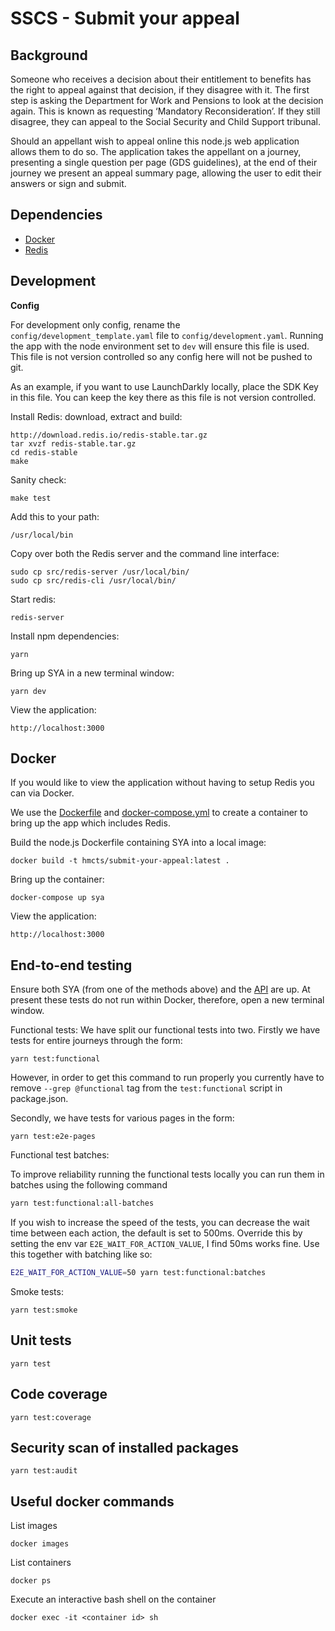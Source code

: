 # SSCS - Submit your  appeal

## Background
Someone who receives a decision about their entitlement to benefits has the right to appeal against that decision,
if they disagree with it. The first step is asking the Department for Work and Pensions to look at the decision again.
This is known as requesting ‘Mandatory Reconsideration’. If they still disagree, they can appeal to the Social Security
and Child Support tribunal.

Should an appellant wish to appeal online this node.js web application allows them to do so. The application takes the
appellant on a journey, presenting a single question per page (GDS guidelines), at the end of their journey we present
an appeal summary page, allowing the user to edit their answers or sign and submit.

## Dependencies
 - [Docker](https://www.docker.com/)
 - [Redis](https://redis.io/)

## Development

**Config**

For development only config, rename the `config/development_template.yaml` file to `config/development.yaml`. Running the app with the node environment set to `dev` will ensure this file is used.
This file is not version controlled so any config here will not be pushed to git.

As an example, if you want to use LaunchDarkly locally, place the SDK Key in this file. You can keep the key there as this file is not version controlled.

Install Redis: download, extract and build:

    http://download.redis.io/redis-stable.tar.gz
    tar xvzf redis-stable.tar.gz
    cd redis-stable
    make

Sanity check:

    make test

Add this to your path:

    /usr/local/bin

Copy over both the Redis server and the command line interface:

    sudo cp src/redis-server /usr/local/bin/
    sudo cp src/redis-cli /usr/local/bin/

Start redis:

    redis-server

Install npm dependencies:

    yarn

Bring up SYA in a new terminal window:

    yarn dev

View the application:

    http://localhost:3000

## Docker

If you would like to view the application without having to setup Redis you can via Docker.

We use the [Dockerfile] and [docker-compose.yml] to create a container to bring up the app which includes Redis.

Build the node.js Dockerfile containing SYA into a local image:

    docker build -t hmcts/submit-your-appeal:latest .

Bring up the container:

    docker-compose up sya

View the application:

    http://localhost:3000

## End-to-end testing

Ensure both SYA (from one of the methods above) and the [API](https://github.com/hmcts/tribunals-case-api/) are up. At
present these tests do not run within Docker, therefore, open a new terminal window.

Functional tests:
We have split our functional tests into two.
Firstly we have tests for entire journeys through the form:

    yarn test:functional

However, in order to get this command to run properly you currently have to remove ``` --grep @functional ``` tag from
the ```test:functional``` script in package.json.

Secondly, we have tests for various pages in the form:

    yarn test:e2e-pages

Functional test batches:

To improve reliability running the functional tests locally you can run them in batches using the following command

```bash
yarn test:functional:all-batches
```

If you wish to increase the speed of the tests, you can decrease the wait time between each action, the default is set
to 500ms. Override this by setting the env var `E2E_WAIT_FOR_ACTION_VALUE`, I find 50ms works fine.
Use this together with batching like so:

```bash
E2E_WAIT_FOR_ACTION_VALUE=50 yarn test:functional:batches
```

Smoke tests:

    yarn test:smoke

## Unit tests
    yarn test

## Code coverage
    yarn test:coverage

## Security scan of installed packages
    yarn test:audit

[Dockerfile]:Dockerfile
[docker-compose.yml]:docker-compose.yml

## Useful docker commands

List images

    docker images

List containers

    docker ps

Execute an interactive bash shell on the container

    docker exec -it <container id> sh


